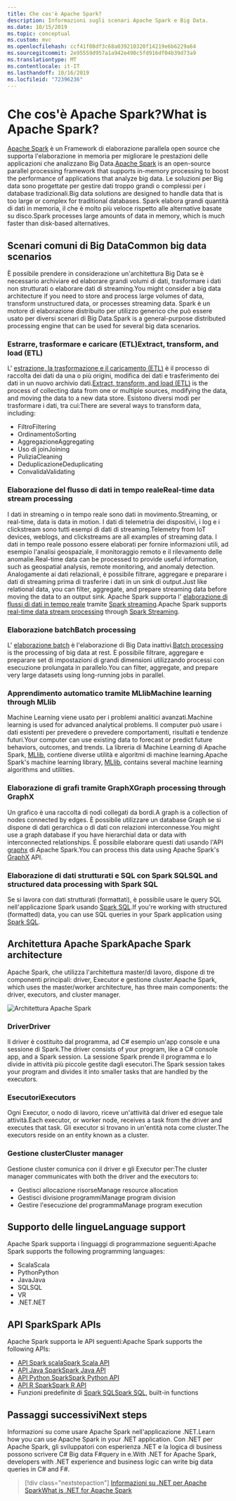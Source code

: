 ```yaml
---
title: Che cos'è Apache Spark?
description: Informazioni sugli scenari Apache Spark e Big Data.
ms.date: 10/15/2019
ms.topic: conceptual
ms.custom: mvc
ms.openlocfilehash: ccf41f08df3c68a039210320f14219e6b6229a64
ms.sourcegitcommit: 2e95559d957a1a942e490c5fd916df04b39d73a9
ms.translationtype: MT
ms.contentlocale: it-IT
ms.lasthandoff: 10/16/2019
ms.locfileid: "72396236"
---
```

# <a name="what-is-apache-spark"></a><span data-ttu-id="28496-103">Che cos'è Apache Spark?</span><span class="sxs-lookup"><span data-stu-id="28496-103">What is Apache Spark?</span></span>

<span data-ttu-id="28496-104">[Apache Spark](https://spark.apache.org/) è un Framework di elaborazione parallela open source che supporta l'elaborazione in memoria per migliorare le prestazioni delle applicazioni che analizzano Big Data.</span><span class="sxs-lookup"><span data-stu-id="28496-104">[Apache Spark](https://spark.apache.org/) is an open-source parallel processing framework that supports in-memory processing to boost the performance of applications that analyze big data.</span></span> <span data-ttu-id="28496-105">Le soluzioni per Big data sono progettate per gestire dati troppo grandi o complessi per i database tradizionali.</span><span class="sxs-lookup"><span data-stu-id="28496-105">Big data solutions are designed to handle data that is too large or complex for traditional databases.</span></span> <span data-ttu-id="28496-106">Spark elabora grandi quantità di dati in memoria, il che è molto più veloce rispetto alle alternative basate su disco.</span><span class="sxs-lookup"><span data-stu-id="28496-106">Spark processes large amounts of data in memory, which is much faster than disk-based alternatives.</span></span> 

## <a name="common-big-data-scenarios"></a><span data-ttu-id="28496-107">Scenari comuni di Big Data</span><span class="sxs-lookup"><span data-stu-id="28496-107">Common big data scenarios</span></span>

<span data-ttu-id="28496-108">È possibile prendere in considerazione un'architettura Big Data se è necessario archiviare ed elaborare grandi volumi di dati, trasformare i dati non strutturati o elaborare dati di streaming.</span><span class="sxs-lookup"><span data-stu-id="28496-108">You might consider a big data architecture if you need to store and process large volumes of data, transform unstructured data, or processes streaming data.</span></span> <span data-ttu-id="28496-109">Spark è un motore di elaborazione distribuito per utilizzo generico che può essere usato per diversi scenari di Big Data.</span><span class="sxs-lookup"><span data-stu-id="28496-109">Spark is a general-purpose distributed processing engine that can be used for several big data scenarios.</span></span> 

### <a name="extract-transform-and-load-etl"></a><span data-ttu-id="28496-110">Estrarre, trasformare e caricare (ETL)</span><span class="sxs-lookup"><span data-stu-id="28496-110">Extract, transform, and load (ETL)</span></span>

<span data-ttu-id="28496-111">L' [estrazione, la trasformazione e il caricamento (ETL)](/azure/architecture/data-guide/relational-data/etl) è il processo di raccolta dei dati da una o più origini, modifica dei dati e trasferimento dei dati in un nuovo archivio dati.</span><span class="sxs-lookup"><span data-stu-id="28496-111">[Extract, transform, and load (ETL)](/azure/architecture/data-guide/relational-data/etl) is the process of collecting data from one or multiple sources, modifying the data, and moving the data to a new data store.</span></span> <span data-ttu-id="28496-112">Esistono diversi modi per trasformare i dati, tra cui:</span><span class="sxs-lookup"><span data-stu-id="28496-112">There are several ways to transform data, including:</span></span>

* <span data-ttu-id="28496-113">Filtro</span><span class="sxs-lookup"><span data-stu-id="28496-113">Filtering</span></span>
* <span data-ttu-id="28496-114">Ordinamento</span><span class="sxs-lookup"><span data-stu-id="28496-114">Sorting</span></span>
* <span data-ttu-id="28496-115">Aggregazione</span><span class="sxs-lookup"><span data-stu-id="28496-115">Aggregating</span></span>
* <span data-ttu-id="28496-116">Uso di join</span><span class="sxs-lookup"><span data-stu-id="28496-116">Joining</span></span>
* <span data-ttu-id="28496-117">Pulizia</span><span class="sxs-lookup"><span data-stu-id="28496-117">Cleaning</span></span>
* <span data-ttu-id="28496-118">Deduplicazione</span><span class="sxs-lookup"><span data-stu-id="28496-118">Deduplicating</span></span>
* <span data-ttu-id="28496-119">Convalida</span><span class="sxs-lookup"><span data-stu-id="28496-119">Validating</span></span>

### <a name="real-time-data-stream-processing"></a><span data-ttu-id="28496-120">Elaborazione del flusso di dati in tempo reale</span><span class="sxs-lookup"><span data-stu-id="28496-120">Real-time data stream processing</span></span>

<span data-ttu-id="28496-121">I dati in streaming o in tempo reale sono dati in movimento.</span><span class="sxs-lookup"><span data-stu-id="28496-121">Streaming, or real-time, data is data in motion.</span></span> <span data-ttu-id="28496-122">I dati di telemetria dei dispositivi, i log e i clickstream sono tutti esempi di dati di streaming.</span><span class="sxs-lookup"><span data-stu-id="28496-122">Telemetry from IoT devices, weblogs, and clickstreams are all examples of streaming data.</span></span> <span data-ttu-id="28496-123">I dati in tempo reale possono essere elaborati per fornire informazioni utili, ad esempio l'analisi geospaziale, il monitoraggio remoto e il rilevamento delle anomalie.</span><span class="sxs-lookup"><span data-stu-id="28496-123">Real-time data can be processed to provide useful information, such as geospatial analysis, remote monitoring, and anomaly detection.</span></span> <span data-ttu-id="28496-124">Analogamente ai dati relazionali, è possibile filtrare, aggregare e preparare i dati di streaming prima di trasferire i dati in un sink di output.</span><span class="sxs-lookup"><span data-stu-id="28496-124">Just like relational data, you can filter, aggregate, and prepare streaming data before moving the data to an output sink.</span></span> <span data-ttu-id="28496-125">Apache Spark supporta l' [elaborazione di flussi di dati in tempo reale](/azure/architecture/data-guide/big-data/real-time-processing) tramite [Spark streaming](https://spark.apache.org/streaming/).</span><span class="sxs-lookup"><span data-stu-id="28496-125">Apache Spark supports [real-time data stream processing](/azure/architecture/data-guide/big-data/real-time-processing) through [Spark Streaming](https://spark.apache.org/streaming/).</span></span> 

### <a name="batch-processing"></a><span data-ttu-id="28496-126">Elaborazione batch</span><span class="sxs-lookup"><span data-stu-id="28496-126">Batch processing</span></span>

<span data-ttu-id="28496-127">L' [elaborazione batch](/azure/architecture/data-guide/big-data/batch-processing) è l'elaborazione di Big Data inattivi.</span><span class="sxs-lookup"><span data-stu-id="28496-127">[Batch processing](/azure/architecture/data-guide/big-data/batch-processing) is the processing of big data at rest.</span></span> <span data-ttu-id="28496-128">È possibile filtrare, aggregare e preparare set di impostazioni di grandi dimensioni utilizzando processi con esecuzione prolungata in parallelo.</span><span class="sxs-lookup"><span data-stu-id="28496-128">You can filter, aggregate, and prepare very large datasets using long-running jobs in parallel.</span></span>

### <a name="machine-learning-through-mllib"></a><span data-ttu-id="28496-129">Apprendimento automatico tramite MLlib</span><span class="sxs-lookup"><span data-stu-id="28496-129">Machine learning through MLlib</span></span>

<span data-ttu-id="28496-130">Machine Learning viene usato per i problemi analitici avanzati.</span><span class="sxs-lookup"><span data-stu-id="28496-130">Machine learning is used for advanced analytical problems.</span></span> <span data-ttu-id="28496-131">Il computer può usare i dati esistenti per prevedere o prevedere comportamenti, risultati e tendenze futuri.</span><span class="sxs-lookup"><span data-stu-id="28496-131">Your computer can use existing data to forecast or predict future behaviors, outcomes, and trends.</span></span> <span data-ttu-id="28496-132">La libreria di Machine Learning di Apache Spark, [MLlib](https://spark.apache.org/mllib/), contiene diverse utilità e algoritmi di machine learning.</span><span class="sxs-lookup"><span data-stu-id="28496-132">Apache Spark's machine learning library, [MLlib](https://spark.apache.org/mllib/), contains several machine learning algorithms and utilities.</span></span>

### <a name="graph-processing-through-graphx"></a><span data-ttu-id="28496-133">Elaborazione di grafi tramite GraphX</span><span class="sxs-lookup"><span data-stu-id="28496-133">Graph processing through GraphX</span></span>

<span data-ttu-id="28496-134">Un grafico è una raccolta di nodi collegati da bordi.</span><span class="sxs-lookup"><span data-stu-id="28496-134">A graph is a collection of nodes connected by edges.</span></span> <span data-ttu-id="28496-135">È possibile utilizzare un database Graph se si dispone di dati gerarchica o di dati con relazioni interconnesse.</span><span class="sxs-lookup"><span data-stu-id="28496-135">You might use a graph database if you have hierarchial data or data with interconnected relationships.</span></span> <span data-ttu-id="28496-136">È possibile elaborare questi dati usando l'API [graphx](https://spark.apache.org/graphx/) di Apache Spark.</span><span class="sxs-lookup"><span data-stu-id="28496-136">You can process this data using Apache Spark's [GraphX](https://spark.apache.org/graphx/) API.</span></span>

### <a name="sql-and-structured-data-processing-with-spark-sql"></a><span data-ttu-id="28496-137">Elaborazione di dati strutturati e SQL con Spark SQL</span><span class="sxs-lookup"><span data-stu-id="28496-137">SQL and structured data processing with Spark SQL</span></span>

<span data-ttu-id="28496-138">Se si lavora con dati strutturati (formattati), è possibile usare le query SQL nell'applicazione Spark usando [Spark SQL](https://spark.apache.org/sql/).</span><span class="sxs-lookup"><span data-stu-id="28496-138">If you're working with structured (formatted) data, you can use SQL queries in your Spark application using [Spark SQL](https://spark.apache.org/sql/).</span></span>

## <a name="apache-spark-architecture"></a><span data-ttu-id="28496-139">Architettura Apache Spark</span><span class="sxs-lookup"><span data-stu-id="28496-139">Apache Spark architecture</span></span>

<span data-ttu-id="28496-140">Apache Spark, che utilizza l'architettura master/di lavoro, dispone di tre componenti principali: driver, Executor e gestione cluster.</span><span class="sxs-lookup"><span data-stu-id="28496-140">Apache Spark, which uses the master/worker architecture, has three main components: the driver, executors, and cluster manager.</span></span>

![Architettura Apache Spark](media/spark-architecture.png)

### <a name="driver"></a><span data-ttu-id="28496-142">Driver</span><span class="sxs-lookup"><span data-stu-id="28496-142">Driver</span></span>

<span data-ttu-id="28496-143">Il driver è costituito dal programma, ad C# esempio un'app console e una sessione di Spark.</span><span class="sxs-lookup"><span data-stu-id="28496-143">The driver consists of your program, like a C# console app, and a Spark session.</span></span> <span data-ttu-id="28496-144">La sessione Spark prende il programma e lo divide in attività più piccole gestite dagli esecutori.</span><span class="sxs-lookup"><span data-stu-id="28496-144">The Spark session takes your program and divides it into smaller tasks that are handled by the executors.</span></span>

### <a name="executors"></a><span data-ttu-id="28496-145">Esecutori</span><span class="sxs-lookup"><span data-stu-id="28496-145">Executors</span></span>

<span data-ttu-id="28496-146">Ogni Executor, o nodo di lavoro, riceve un'attività dal driver ed esegue tale attività.</span><span class="sxs-lookup"><span data-stu-id="28496-146">Each executor, or worker node, receives a task from the driver and executes that task.</span></span> <span data-ttu-id="28496-147">Gli executor si trovano in un'entità nota come cluster.</span><span class="sxs-lookup"><span data-stu-id="28496-147">The executors reside on an entity known as a cluster.</span></span>

### <a name="cluster-manager"></a><span data-ttu-id="28496-148">Gestione cluster</span><span class="sxs-lookup"><span data-stu-id="28496-148">Cluster manager</span></span>

<span data-ttu-id="28496-149">Gestione cluster comunica con il driver e gli Executor per:</span><span class="sxs-lookup"><span data-stu-id="28496-149">The cluster manager communicates with both the driver and the executors to:</span></span>

- <span data-ttu-id="28496-150">Gestisci allocazione risorse</span><span class="sxs-lookup"><span data-stu-id="28496-150">Manage resource allocation</span></span>
- <span data-ttu-id="28496-151">Gestisci divisione programmi</span><span class="sxs-lookup"><span data-stu-id="28496-151">Manage program division</span></span>
- <span data-ttu-id="28496-152">Gestire l'esecuzione del programma</span><span class="sxs-lookup"><span data-stu-id="28496-152">Manage program execution</span></span>

## <a name="language-support"></a><span data-ttu-id="28496-153">Supporto delle lingue</span><span class="sxs-lookup"><span data-stu-id="28496-153">Language support</span></span>

<span data-ttu-id="28496-154">Apache Spark supporta i linguaggi di programmazione seguenti:</span><span class="sxs-lookup"><span data-stu-id="28496-154">Apache Spark supports the following programming languages:</span></span>

- <span data-ttu-id="28496-155">Scala</span><span class="sxs-lookup"><span data-stu-id="28496-155">Scala</span></span>
- <span data-ttu-id="28496-156">Python</span><span class="sxs-lookup"><span data-stu-id="28496-156">Python</span></span>
- <span data-ttu-id="28496-157">Java</span><span class="sxs-lookup"><span data-stu-id="28496-157">Java</span></span>
- <span data-ttu-id="28496-158">SQL</span><span class="sxs-lookup"><span data-stu-id="28496-158">SQL</span></span>
- <span data-ttu-id="28496-159">V</span><span class="sxs-lookup"><span data-stu-id="28496-159">R</span></span>
- <span data-ttu-id="28496-160">.NET</span><span class="sxs-lookup"><span data-stu-id="28496-160">.NET</span></span>

## <a name="spark-apis"></a><span data-ttu-id="28496-161">API Spark</span><span class="sxs-lookup"><span data-stu-id="28496-161">Spark APIs</span></span>

<span data-ttu-id="28496-162">Apache Spark supporta le API seguenti:</span><span class="sxs-lookup"><span data-stu-id="28496-162">Apache Spark supports the following APIs:</span></span>

- [<span data-ttu-id="28496-163">API Spark scala</span><span class="sxs-lookup"><span data-stu-id="28496-163">Spark Scala API</span></span>](https://spark.apache.org/docs/2.2.0/api/scala/index.html)
- [<span data-ttu-id="28496-164">API Java Spark</span><span class="sxs-lookup"><span data-stu-id="28496-164">Spark Java API</span></span>](https://spark.apache.org/docs/2.2.0/api/java/index.html)
- [<span data-ttu-id="28496-165">API Python Spark</span><span class="sxs-lookup"><span data-stu-id="28496-165">Spark Python API</span></span>](https://spark.apache.org/docs/2.2.0/api/python/index.html)
- [<span data-ttu-id="28496-166">API R Spark</span><span class="sxs-lookup"><span data-stu-id="28496-166">Spark R API</span></span>](https://spark.apache.org/docs/2.2.0/api/R/index.html)
- <span data-ttu-id="28496-167">Funzioni predefinite di [Spark SQL](https://spark.apache.org/docs/latest/api/sql/index.html)</span><span class="sxs-lookup"><span data-stu-id="28496-167">[Spark SQL](https://spark.apache.org/docs/latest/api/sql/index.html), built-in functions</span></span>

## <a name="next-steps"></a><span data-ttu-id="28496-168">Passaggi successivi</span><span class="sxs-lookup"><span data-stu-id="28496-168">Next steps</span></span>

<span data-ttu-id="28496-169">Informazioni su come usare Apache Spark nell'applicazione .NET.</span><span class="sxs-lookup"><span data-stu-id="28496-169">Learn how you can use Apache Spark in your .NET application.</span></span> <span data-ttu-id="28496-170">Con .NET per Apache Spark, gli sviluppatori con esperienza .NET e la logica di business possono scrivere C# Big data F#query in e.</span><span class="sxs-lookup"><span data-stu-id="28496-170">With .NET for Apache Spark, developers with .NET experience and business logic can write big data queries in C# and F#.</span></span>
> [!div class="nextstepaction"]
> [<span data-ttu-id="28496-171">Informazioni su .NET per Apache Spark</span><span class="sxs-lookup"><span data-stu-id="28496-171">What is .NET for Apache Spark</span></span>](what-is-apache-spark-dotnet.md)
